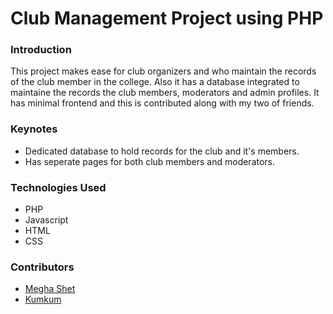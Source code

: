 # Club Management Project using PHP

### Introduction
This project makes ease for club organizers and who maintain the records of the club member in the college.
Also it has a database integrated to maintaine the records the club members, moderators and admin profiles.
It has minimal frontend and this is contributed along with my two of friends.

### Keynotes
- Dedicated database to hold records for the club and it's members.
- Has seperate pages for both club members and moderators.

### Technologies Used
- PHP
- Javascript
- HTML
- CSS

### Contributors
- [Megha Shet](https://github.com/)
- [Kumkum](https://github.com/)
